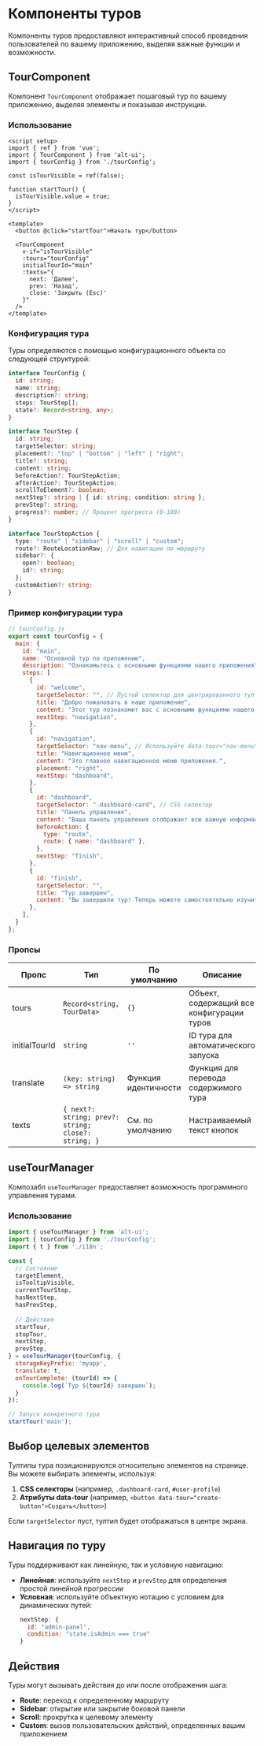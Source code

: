 # Компоненты туров

Компоненты туров предоставляют интерактивный способ проведения пользователей по вашему приложению, выделяя важные функции и возможности.

## TourComponent

Компонент `TourComponent` отображает пошаговый тур по вашему приложению, выделяя элементы и показывая инструкции.

### Использование

```vue
<script setup>
import { ref } from 'vue';
import { TourComponent } from 'alt-ui';
import { tourConfig } from './tourConfig';

const isTourVisible = ref(false);

function startTour() {
  isTourVisible.value = true;
}
</script>

<template>
  <button @click="startTour">Начать тур</button>
  
  <TourComponent 
    v-if="isTourVisible"
    :tours="tourConfig"
    initialTourId="main"
    :texts="{
      next: 'Далее',
      prev: 'Назад',
      close: 'Закрыть (Esc)'
    }"
  />
</template>
```

### Конфигурация тура

Туры определяются с помощью конфигурационного объекта со следующей структурой:

```typescript
interface TourConfig {
  id: string;
  name: string;
  description?: string;
  steps: TourStep[];
  state?: Record<string, any>;
}

interface TourStep {
  id: string;
  targetSelector: string;
  placement?: "top" | "bottom" | "left" | "right";
  title?: string;
  content: string;
  beforeAction?: TourStepAction;
  afterAction?: TourStepAction;
  scrollToElement?: boolean;
  nextStep?: string | { id: string; condition: string };
  prevStep?: string;
  progress?: number; // Процент прогресса (0-100)
}

interface TourStepAction {
  type: "route" | "sidebar" | "scroll" | "custom";
  route?: RouteLocationRaw; // Для навигации по маршруту
  sidebar?: {
    open?: boolean;
    id?: string;
  };
  customAction?: string;
}
```

### Пример конфигурации тура

```js
// tourConfig.js
export const tourConfig = {
  main: {
    id: "main",
    name: "Основной тур по приложению",
    description: "Ознакомьтесь с основными функциями нашего приложения",
    steps: [
      {
        id: "welcome",
        targetSelector: "", // Пустой селектор для центрированного тултипа
        title: "Добро пожаловать в наше приложение",
        content: "Этот тур познакомит вас с основными функциями нашего приложения.",
        nextStep: "navigation",
      },
      {
        id: "navigation",
        targetSelector: "nav-menu", // Используйте data-tour="nav-menu" на вашем элементе
        title: "Навигационное меню",
        content: "Это главное навигационное меню приложения.",
        placement: "right",
        nextStep: "dashboard",
      },
      {
        id: "dashboard",
        targetSelector: ".dashboard-card", // CSS селектор
        title: "Панель управления",
        content: "Ваша панель управления отображает всю важную информацию.",
        beforeAction: {
          type: "route",
          route: { name: "dashboard" },
        },
        nextStep: "finish",
      },
      {
        id: "finish",
        targetSelector: "",
        title: "Тур завершен",
        content: "Вы завершили тур! Теперь можете самостоятельно изучить приложение.",
      },
    ],
  }
};
```

### Пропсы

| Пропс | Тип | По умолчанию | Описание |
|------|------|---------|-------------|
| tours | `Record<string, TourData>` | `{}` | Объект, содержащий все конфигурации туров |
| initialTourId | `string` | `''` | ID тура для автоматического запуска |
| translate | `(key: string) => string` | Функция идентичности | Функция для перевода содержимого тура |
| texts | `{ next?: string; prev?: string; close?: string; }` | См. по умолчанию | Настраиваемый текст кнопок |

## useTourManager

Композабл `useTourManager` предоставляет возможность программного управления турами.

### Использование

```js
import { useTourManager } from 'alt-ui';
import { tourConfig } from './tourConfig';
import { t } from './i18n';

const {
  // Состояние
  targetElement,
  isTooltipVisible,
  currentTourStep,
  hasNextStep,
  hasPrevStep,
  
  // Действия
  startTour,
  stopTour,
  nextStep,
  prevStep,
} = useTourManager(tourConfig, {
  storageKeyPrefix: 'myapp',
  translate: t,
  onTourComplete: (tourId) => {
    console.log(`Тур ${tourId} завершен`);
  }
});

// Запуск конкретного тура
startTour('main');
```

## Выбор целевых элементов

Тултипы тура позиционируются относительно элементов на странице. Вы можете выбирать элементы, используя:

1. **CSS селекторы** (например, `.dashboard-card`, `#user-profile`)
2. **Атрибуты data-tour** (например, `<button data-tour="create-button">Создать</button>`)

Если `targetSelector` пуст, тултип будет отображаться в центре экрана.

## Навигация по туру

Туры поддерживают как линейную, так и условную навигацию:

- **Линейная**: используйте `nextStep` и `prevStep` для определения простой линейной прогрессии
- **Условная**: используйте объектную нотацию с условием для динамических путей:
  ```js
  nextStep: { 
    id: "admin-panel", 
    condition: "state.isAdmin === true" 
  }
  ```

## Действия

Туры могут вызывать действия до или после отображения шага:

- **Route**: переход к определенному маршруту
- **Sidebar**: открытие или закрытие боковой панели
- **Scroll**: прокрутка к целевому элементу
- **Custom**: вызов пользовательских действий, определенных вашим приложением 